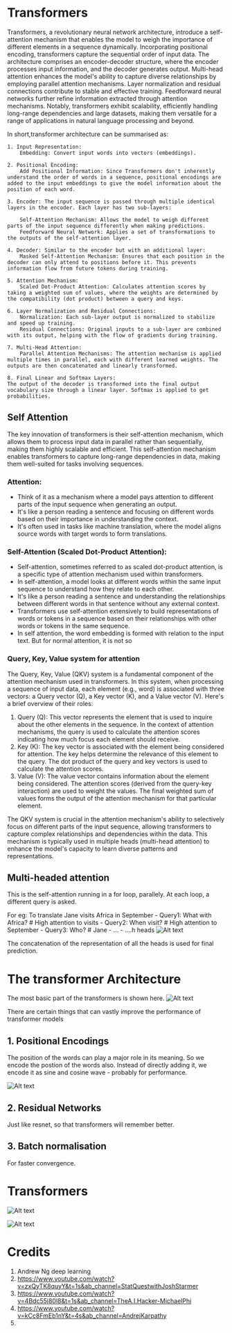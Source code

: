 # Transformers
Transformers, a revolutionary neural network architecture, introduce a self-attention mechanism that enables the model to weigh the importance of different elements in a sequence dynamically. Incorporating positional encoding, transformers capture the sequential order of input data. The architecture comprises an encoder-decoder structure, where the encoder processes input information, and the decoder generates output. Multi-head attention enhances the model's ability to capture diverse relationships by employing parallel attention mechanisms. Layer normalization and residual connections contribute to stable and effective training. Feedforward neural networks further refine information extracted through attention mechanisms. Notably, transformers exhibit scalability, efficiently handling long-range dependencies and large datasets, making them versatile for a range of applications in natural language processing and beyond.

In short,transformer architecture can be summarised as:

    1. Input Representation:
        Embedding: Convert input words into vectors (embeddings).

    2. Positional Encoding:
        Add Positional Information: Since Transformers don't inherently understand the order of words in a sequence, positional encodings are added to the input embeddings to give the model information about the position of each word.

    3. Encoder: The input sequence is passed through multiple identical layers in the encoder. Each layer has two sub-layers:

        Self-Attention Mechanism: Allows the model to weigh different parts of the input sequence differently when making predictions.
        Feedforward Neural Network: Applies a set of transformations to the outputs of the self-attention layer.

    4. Decoder: Similar to the encoder but with an additional layer:
        Masked Self-Attention Mechanism: Ensures that each position in the decoder can only attend to positions before it. This prevents information flow from future tokens during training.
    
    5. Attention Mechanism:
        Scaled Dot-Product Attention: Calculates attention scores by taking a weighted sum of values, where the weights are determined by the compatibility (dot product) between a query and keys.

    6. Layer Normalization and Residual Connections:
        Normalization: Each sub-layer output is normalized to stabilize and speed up training.
        Residual Connections: Original inputs to a sub-layer are combined with its output, helping with the flow of gradients during training.

    7. Multi-Head Attention:
        Parallel Attention Mechanisms: The attention mechanism is applied multiple times in parallel, each with different learned weights. The outputs are then concatenated and linearly transformed.
    
    8. Final Linear and Softmax Layers:
    The output of the decoder is transformed into the final output vocabulary size through a linear layer. Softmax is applied to get probabilities.

## Self Attention
The key innovation of transformers is their self-attention mechanism, which allows them to process input data in parallel rather than sequentially, making them highly scalable and efficient. This self-attention mechanism enables transformers to capture long-range dependencies in data, making them well-suited for tasks involving sequences.

### Attention:
- Think of it as a mechanism where a model pays attention to different parts of the input sequence when generating an output.
- It's like a person reading a sentence and focusing on different words based on their importance in understanding the context.
- It's often used in tasks like machine translation, where the model aligns source words with target words to form translations.

### Self-Attention (Scaled Dot-Product Attention):
- Self-attention, sometimes referred to as scaled dot-product attention, is a specific type of attention mechanism used within transformers.
- In self-attention, a model looks at different words within the same input sequence to understand how they relate to each other.
- It's like a person reading a sentence and understanding the relationships between different words in that sentence without any external context.
- Transformers use self-attention extensively to build representations of words or tokens in a sequence based on their relationships with other words or tokens in the same sequence.
- In self attention, the word embedding is formed with relation to the input text. But for normal attention, it is not so

### Query, Key, Value system for attention
The Query, Key, Value (QKV) system is a fundamental component of the attention mechanism used in transformers. In this system, when processing a sequence of input data, each element (e.g., word) is associated with three vectors: a Query vector (Q), a Key vector (K), and a Value vector (V). Here's a brief overview of their roles:

1. Query (Q): This vector represents the element that is used to inquire about the other elements in the sequence. In the context of attention mechanisms, the query is used to calculate the attention scores indicating how much focus each element should receive.
2. Key (K): The key vector is associated with the element being considered for attention. The key helps determine the relevance of this element to the query. The dot product of the query and key vectors is used to calculate the attention scores.
3. Value (V): The value vector contains information about the element being considered. The attention scores (derived from the query-key interaction) are used to weight the values. The final weighted sum of values forms the output of the attention mechanism for that particular element.

The QKV system is crucial in the attention mechanism's ability to selectively focus on different parts of the input sequence, allowing transformers to capture complex relationships and dependencies within the data. This mechanism is typically used in multiple heads (multi-head attention) to enhance the model's capacity to learn diverse patterns and representations.

## Multi-headed attention
This is the self-attention running in a for loop, parallely. At each loop, a different query is asked. 

For eg: To translate Jane visits Africa in September
    - Query1: What with Africa?  # High attention to visits
    - Query2: When visit?  # High attention to September
    - Query3: Who?  # Jane
    - ...
    - ....h heads
![Alt text](<Screenshot from 2023-11-08 21-14-51.png>)

The concatenation of the representation of all the heads is used for final prediction.

# The transformer Architecture
The most basic part of the transformers is shown here. 
![Alt text](<Screenshot from 2023-11-08 21-23-09.png>)

There are certain things that can vastly improve the performance of transformer models

## 1. Positional Encodings
The position of the words can play a major role in its meaning. So we encode the postion of the words also. Instead of directly adding it, we encode it as sine and cosine wave - probably for performance.

![Alt text](<Screenshot from 2023-11-08 21-33-22.png>)

## 2. Residual Networks
Just like resnet, so that transformers will remember better.

## 3. Batch normalisation
For faster convergence.

# Transformers
![Alt text](<Screenshot from 2023-11-08 21-38-39.png>)

![Alt text](1_BHzGVskWGS_3jEcYYi6miQ.png)


# Credits

1. Andrew Ng deep learning
2. https://www.youtube.com/watch?v=zxQyTK8quyY&t=1s&ab_channel=StatQuestwithJoshStarmer
3. https://www.youtube.com/watch?v=4Bdc55j80l8&t=1s&ab_channel=TheA.I.Hacker-MichaelPhi
4. https://www.youtube.com/watch?v=kCc8FmEb1nY&t=4s&ab_channel=AndrejKarpathy
5. 